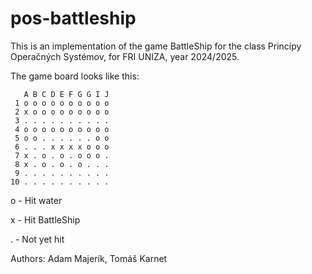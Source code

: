 # pos-battleship
This is an implementation of the game BattleShip for the class Princípy Operačných Systémov, for FRI UNIZA, year 2024/2025.

The game board looks like this:
```
   A B C D E F G G I J
 1 o o o o o o o o o o
 2 x o o o o o o o o o
 3 . . . . . . . . . .
 4 o o o o o o o o o o
 5 o o . . . . . . o o
 6 . . . x x x x o o o
 7 x . o . o . o o o .
 8 x . o . o . o . . .
 9 . . . . . . . . . .
10 . . . . . . . . . .
```

o - Hit water

x - Hit BattleShip

. - Not yet hit

Authors: Adam Majerík, Tomáš Karnet